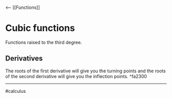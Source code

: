 <-- [[Functions]]

# Cubic functions

Functions raised to the third degree.

## Derivatives

The roots of the first derivative will give you the turning points and the roots of the second derivative will give you the inflection points. ^fa2300

--- 

#calculus 